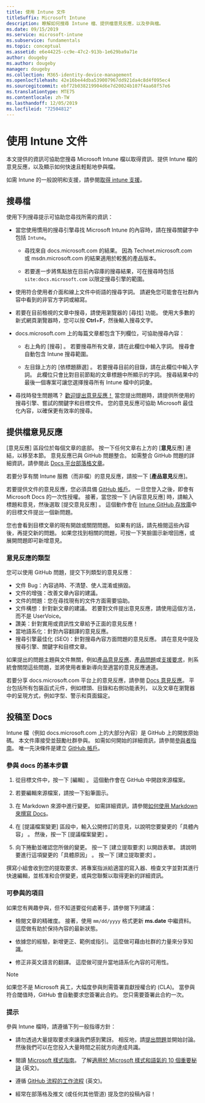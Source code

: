 ```yaml
---
title: 使用 Intune 文件
titleSuffix: Microsoft Intune
description: 瞭解如何搜尋 Intune 檔、提供檔意見反應，以及參與檔。
ms.date: 09/15/2019
ms.service: microsoft-intune
ms.subservice: fundamentals
ms.topic: conceptual
ms.assetid: e6e44225-cc9e-47c2-913b-1e629ba9a71e
author: dougeby
ms.author: dougeby
manager: dougeby
ms.collection: M365-identity-device-management
ms.openlocfilehash: 42e16be44dba539007967dd921da4c8d4f095ec4
ms.sourcegitcommit: ebf72b038219904d6e7d20024b107f4aa68f57e6
ms.translationtype: MTE75
ms.contentlocale: zh-TW
ms.lasthandoff: 12/05/2019
ms.locfileid: "72504812"
---
```

# <a name="using-the-intune-docs"></a>使用 Intune 文件

本文提供的資訊可協助您搜尋 Microsoft Intune 檔以取得資訊、提供 Intune 檔的意見反應，以及顯示如何快速且輕鬆地參與檔。

如需 Intune 的一般說明和支援，請參閱[取得 intune 支援](../get-support.md)。

## <a name="search-the-docs"></a>搜尋檔

 使用下列搜尋提示可協助您尋找所需的資訊：  

- 當您使用慣用的搜尋引擎尋找 Microsoft Intune 的內容時，請在搜尋關鍵字中包括 `Intune`。  

  - 尋找來自 docs.microsoft.com 的結果。 因為 Technet.microsoft.com 或 msdn.microsoft.com 的結果適用於較舊的產品版本。  

  - 若要進一步將焦點放在目前內容庫的搜尋結果，可在搜尋時包括 `site:docs.microsoft.com` 以限定搜尋引擎的範圍。  

- 使用符合使用者介面和線上文件中術語的搜尋字詞。 請避免您可能會在社群內容中看到的非官方字詞或縮寫。

- 若要在目前檢視的文章中搜尋，請使用瀏覽器的 [尋找]  功能。 使用大多數的新式網頁瀏覽器時，您可以按 **Ctrl**+**F**，然後輸入搜尋文字。  

- docs.microsoft.com 上的每篇文章都包含下列欄位，可協助搜尋內容：  

  - 右上角的 [搜尋]  。 若要搜尋所有文章，請在此欄位中輸入字詞。 搜尋會自動包含 Intune 搜尋範圍。

  - 左目錄上方的 [依標題篩選]  。 若要搜尋目前的目錄，請在此欄位中輸入字詞。 此欄位只會比對目前節點的文章標題中所顯示的字詞。 搜尋結果中的最後一個專案可讓您選擇搜尋所有 Intune 檔中的詞彙。

- 尋找時發生問題嗎？ [歡迎提出意見反應！](#provide-doc-feedback) 當您提出問題時，請提供所使用的搜尋引擎、嘗試的關鍵字和目標文件。 您的意見反應可協助 Microsoft 最佳化內容，以確保更有效率的搜尋。  

## <a name="provide-doc-feedback"></a>提供檔意見反應

[意見反應] 區段位於每個文章的底部。 按一下任何文章右上方的 [**意見**反應] 連結，以移至本節。 意見反應已與 GitHub 問題整合。 如需整合 GitHub 問題的詳細資訊，請參閱此 [Docs 平台部落格文章](https://docs.microsoft.com/teamblog/a-new-feedback-system-is-coming-to-docs)。

若要分享有關 Intune 服務（而非檔）的意見反應，請按一下 [**產品意見**反應]。

若要提供文件的意見反應，您必須具備 [GitHub 帳戶](https://github.com/join)。 一旦您登入之後，即會有 Microsoft Docs 的一次性授權。 接著，當您按一下 [內容意見反應]  時，請輸入標題和意見，然後選取 [提交意見反應]  。 這個動作會在 [Intune GitHub 存放庫](https://github.com/MicrosoftDocs/intunedocs/issues)中的目標文件提出一個新問題。

您也會看到目標文章的現有開啟或關閉問題。 如果有的話，請先檢閱這些內容後，再提交新的問題。 如果您找到相關的問題，可按一下笑臉圖示新增回應，或展開問題即可新增意見。

### <a name="types-of-feedback"></a>意見反應的類型

您可以使用 GitHub 問題，提交下列類型的意見反應：

- 文件 Bug：內容過時、不清楚、使人混淆或損毀。
- 文件的增強：改善文章內容的建議。
- 文件的問題：您在尋找現有的文件方面需要協助。
- 文件構想：針對新文章的建議。 若要對文件提出意見反應，請使用這個方法，而不是 UserVoice。
- 讚美：針對實用或資訊性文章給予正面的意見反應！
- 當地語系化：針對內容翻譯的意見反應。
- 搜尋引擎最佳化 (SEO)：針對搜尋內容方面問題的意見反應。 請在意見中提及搜尋引擎、關鍵字和目標文章。

如果提出的問題主題與文件無關，例如[產品意見反應](https://microsoftintune.uservoice.com/forums/291681-ideas)、[產品問題](https://social.technet.microsoft.com/Forums/en-US/home?forum=microsoftintuneprod)或[支援要求](../get-support.md)，則系統會關閉這些問題，並將使用者重新導向至適當的意見反應通道。

若要分享 docs.microsoft.com 平台上的意見反應，請參閱 [Docs 意見反應](https://aka.ms/sitefeedback)。 平台包括所有包裝函式元件，例如標頭、目錄和右側功能表列， 以及文章在瀏覽器中的呈現方式，例如字型、警示和頁面錨定。

## <a name="contribute-to-docs"></a>投稿至 Docs

Intune 檔（例如 docs.microsoft.com 上的大部分內容）是 GitHub 上的開放原始碼。 本文件庫接受並鼓勵社群參與。 如需如何開始的詳細資訊，請參閱[參與者指南](https://docs.microsoft.com/contribute)。 唯一先決條件是建立 [GitHub 帳戶](https://github.com/join)。

### <a name="basic-steps-to-contribute-to-docs"></a>參與 docs 的基本步驟

1. 從目標文件中，按一下 [編輯]  。 這個動作會在 GitHub 中開啟來源檔案。  

2. 若要編輯來源檔案，請按一下鉛筆圖示。  

3. 在 Markdown 來源中進行變更。 如需詳細資訊，請參閱[如何使用 Markdown 來撰寫 Docs](https://docs.microsoft.com/contribute/how-to-write-use-markdown)。  

4. 在 [提議檔案變更] 區段中，輸入公開修訂的意見，以說明您要變更的「具體內容」  。 然後，按一下 [提議檔案變更]  。  

5. 向下捲動並確認您所做的變更。 按一下 [建立提取要求]  以開啟表單。 請說明要進行這項變更的「具體原因」  。 按一下 [建立提取要求]  。

撰寫小組會收到您的提取要求、將專案指派給適當的寫入器、檢查文字並對其進行快速編輯，並核准和合併變更，或與您聯繫以取得更新的詳細資訊。  

### <a name="what-to-contribute"></a>可參與的項目

如果您有興趣參與，但不知道要從何處著手，請參閱下列建議：  

- 檢閱文章的精確度。 接著，使用 `mm/dd/yyyy` 格式更新 **ms.date** 中繼資料。 這麼做有助於保持內容的最新狀態。  

- 依據您的經驗，新增更正、範例或指引。 這麼做可藉由社群的力量來分享知識。

- 修正非英文語言的翻譯。 這麼做可提升當地語系化內容的可用性。  

> [!Note]  
> 如果您不是 Microsoft 員工，大幅度參與則需簽署貢獻授權合約 (CLA)。 當參與符合閾值時，GitHub 會自動要求您簽署此合約。 您只需要簽署此合約一次。

### <a name="tips"></a>提示

參與 Intune 檔時，請遵循下列一般指導方針：

- 請勿透過大量提取要求來讓我們感到驚訝。 相反地，請[提出問題](#provide-doc-feedback)並開始討論。 然後我們可以在您投入大量時間之前就方向達成共識。  

- 閱讀 [Microsoft 樣式指南](https://aka.ms/MicrosoftStyle)。 了解[適用於 Microsoft 樣式和語氣的 10 個重要秘訣](https://docs.microsoft.com/style-guide/top-10-tips-style-voice) \(英文\)。  

- 遵循 [GitHub 流程的工作流程](https://guides.github.com/introduction/flow/) \(英文\)。  

- 經常在部落格及推文 (或任何其他管道) 提及您的投稿內容！  
